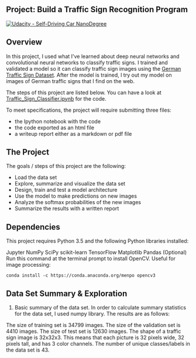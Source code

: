 ## Project: Build a Traffic Sign Recognition Program
[![Udacity - Self-Driving Car NanoDegree](https://s3.amazonaws.com/udacity-sdc/github/shield-carnd.svg)](http://www.udacity.com/drive)

Overview
---
In this project, I used what I've learned about deep neural networks and convolutional neural networks to classify traffic signs. I trained and validated a model so it can classify traffic sign images using the [German Traffic Sign Dataset](http://benchmark.ini.rub.de/?section=gtsrb&subsection=dataset). After the model is trained, I try out my model on images of German traffic signs that I find on the web.

The steps of this project are listed below. You can have a look at [Traffic_Sign_Classifier.ipynb](./Traffic_Sign_Classifier.ipynb) for the code.

To meet specifications, the project will require submitting three files: 
* the Ipython notebook with the code
* the code exported as an html file
* a writeup report either as a markdown or pdf file 


The Project
---
The goals / steps of this project are the following:
* Load the data set
* Explore, summarize and visualize the data set
* Design, train and test a model architecture
* Use the model to make predictions on new images
* Analyze the softmax probabilities of the new images
* Summarize the results with a written report

Dependencies
---
This project requires Python 3.5 and the following Python libraries installed:

Jupyter
NumPy
SciPy
scikit-learn
TensorFlow
Matplotlib
Pandas (Optional)
Run this command at the terminal prompt to install OpenCV. Useful for image processing:

```
conda install -c https://conda.anaconda.org/menpo opencv3
```

Data Set Summary & Exploration
---
1. Basic summary of the data set.
In order to calculate summary statistics for the data set, I used numpy library. The results are as follows:

The size of training set is 34799 images.
The size of the validation set is 4410 images.
The size of test set is 12630 images.
The shape of a traffic sign image is 32x32x3. This means that each picture is 32 pixels wide, 32 pixels tall, and has 3 color channels.
The number of unique classes/labels in the data set is 43.
